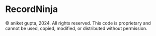 # RecordNinja

© aniket gupta, 2024. All rights reserved.
This code is proprietary and cannot be used, copied, modified, or distributed without permission.
